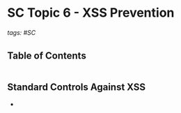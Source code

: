 # SC Topic 6 - XSS Prevention

###### tags: #SC 

## Table of Contents
```toc
```

## Standard Controls Against XSS
- 